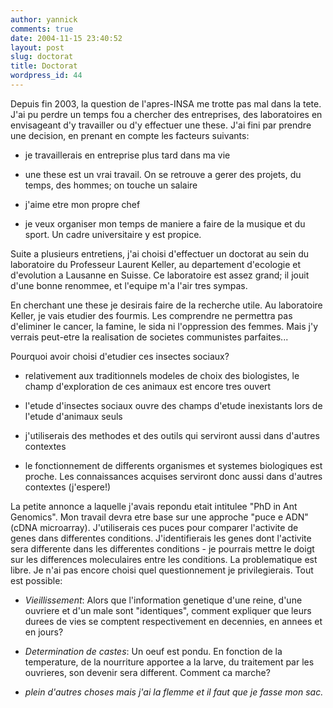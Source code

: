 ```yaml
---
author: yannick
comments: true
date: 2004-11-15 23:40:52
layout: post
slug: doctorat
title: Doctorat
wordpress_id: 44
---
```


Depuis fin 2003, la question de l'apres-INSA me trotte pas mal dans la tete. J'ai pu perdre un temps fou a chercher des entreprises, des laboratoires en envisageant d'y travailler ou d'y effectuer une these.
J'ai fini par prendre une decision, en prenant en compte les facteurs suivants:



	
  * je travaillerais en entreprise plus tard dans ma vie

	
  * une these est un vrai travail. On se retrouve a gerer des projets, du temps, des hommes; on touche un salaire

	
  * j'aime etre mon propre chef

	
  * je veux organiser mon temps de maniere a faire de la musique et du sport. Un cadre universitaire y est propice.


Suite a plusieurs entretiens, j'ai choisi d'effectuer un doctorat au sein du laboratoire du Professeur Laurent Keller, au departement d'ecologie et d'evolution a Lausanne en Suisse. Ce laboratoire est assez grand; il jouit d'une bonne renommee, et l'equipe m'a l'air tres sympas.

En cherchant une these je desirais faire de la recherche utile. Au laboratoire Keller, je vais etudier des fourmis. Les comprendre ne permettra pas d'eliminer le cancer, la famine, le sida ni l'oppression des femmes. Mais j'y verrais peut-etre la realisation de societes communistes parfaites...

Pourquoi avoir choisi d'etudier ces insectes sociaux?

	
  * relativement aux traditionnels modeles de choix des biologistes, le champ d'exploration de ces animaux est encore tres ouvert

	
  * l'etude d'insectes sociaux ouvre des champs d'etude inexistants lors de l'etude d'animaux seuls

	
  * j'utiliserais des methodes et des outils qui serviront aussi dans d'autres contextes

	
  * le fonctionnement de differents organismes et systemes biologiques est proche. Les connaissances acquises serviront donc aussi dans d'autres contextes (j'espere!)


La petite annonce a laquelle j'avais repondu etait intitulee "PhD in Ant Genomics". Mon travail devra etre base sur une approche "puce e ADN" (cDNA microarray). J'utiliserais ces puces pour comparer l'activite de genes dans differentes conditions. J'identifierais les genes dont l'activite sera differente dans les differentes conditions - je pourrais mettre le doigt sur les differences moleculaires entre les conditions.
La problematique est libre. Je n'ai pas encore choisi quel questionnement je privilegierais. Tout est possible:

	
  * _Vieillissement_: Alors que l'information genetique d'une reine, d'une ouvriere et d'un male sont "identiques", comment expliquer que leurs durees de vies se comptent respectivement en decennies, en annees et en jours?

	
  * _Determination de castes_: Un oeuf est pondu. En fonction de la temperature, de la nourriture apportee a la larve, du traitement par les ouvrieres, son devenir sera different. Comment ca marche?

	
  * _plein d'autres choses mais j'ai la flemme et il faut que je fasse mon sac._


